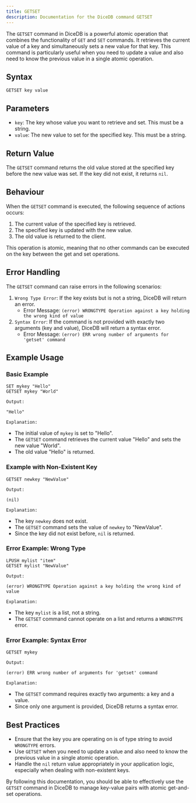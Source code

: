 ```yaml
---
title: GETSET
description: Documentation for the DiceDB command GETSET
---
```


The `GETSET` command in DiceDB is a powerful atomic operation that combines the functionality of `GET` and `SET` commands. It retrieves the current value of a key and simultaneously sets a new value for that key. This command is particularly useful when you need to update a value and also need to know the previous value in a single atomic operation.

## Syntax

```
GETSET key value
```

## Parameters

- `key`: The key whose value you want to retrieve and set. This must be a string.
- `value`: The new value to set for the specified key. This must be a string.

## Return Value

The `GETSET` command returns the old value stored at the specified key before the new value was set. If the key did not exist, it returns `nil`.

## Behaviour

When the `GETSET` command is executed, the following sequence of actions occurs:

1. The current value of the specified key is retrieved.
1. The specified key is updated with the new value.
1. The old value is returned to the client.

This operation is atomic, meaning that no other commands can be executed on the key between the get and set operations.

## Error Handling

The `GETSET` command can raise errors in the following scenarios:

1. `Wrong Type Error`: If the key exists but is not a string, DiceDB will return an error.
   - Error Message: `(error) WRONGTYPE Operation against a key holding the wrong kind of value`
1. `Syntax Error`: If the command is not provided with exactly two arguments (key and value), DiceDB will return a syntax error.
   - Error Message: `(error) ERR wrong number of arguments for 'getset' command`

## Example Usage

### Basic Example

```DiceDB
SET mykey "Hello"
GETSET mykey "World"
```

`Output:`

```
"Hello"
```

`Explanation:`

- The initial value of `mykey` is set to "Hello".
- The `GETSET` command retrieves the current value "Hello" and sets the new value "World".
- The old value "Hello" is returned.

### Example with Non-Existent Key

```DiceDB
GETSET newkey "NewValue"
```

`Output:`

```
(nil)
```

`Explanation:`

- The key `newkey` does not exist.
- The `GETSET` command sets the value of `newkey` to "NewValue".
- Since the key did not exist before, `nil` is returned.

### Error Example: Wrong Type

```DiceDB
LPUSH mylist "item"
GETSET mylist "NewValue"
```

`Output:`

```
(error) WRONGTYPE Operation against a key holding the wrong kind of value
```

`Explanation:`

- The key `mylist` is a list, not a string.
- The `GETSET` command cannot operate on a list and returns a `WRONGTYPE` error.

### Error Example: Syntax Error

```DiceDB
GETSET mykey
```

`Output:`

```
(error) ERR wrong number of arguments for 'getset' command
```

`Explanation:`

- The `GETSET` command requires exactly two arguments: a key and a value.
- Since only one argument is provided, DiceDB returns a syntax error.

## Best Practices

- Ensure that the key you are operating on is of type string to avoid `WRONGTYPE` errors.
- Use `GETSET` when you need to update a value and also need to know the previous value in a single atomic operation.
- Handle the `nil` return value appropriately in your application logic, especially when dealing with non-existent keys.

By following this documentation, you should be able to effectively use the `GETSET` command in DiceDB to manage key-value pairs with atomic get-and-set operations.

